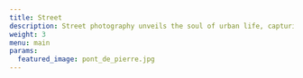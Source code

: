 ```yaml
---
title: Street
description: Street photography unveils the soul of urban life, capturing fleeting moments that tell timeless stories. This category brings to light the rhythm and raw beauty of the streets — from candid interactions and hidden corners to the vibrant energy of daily life unfolding in real time.
weight: 3
menu: main
params:
  featured_image: pont_de_pierre.jpg
---
```

